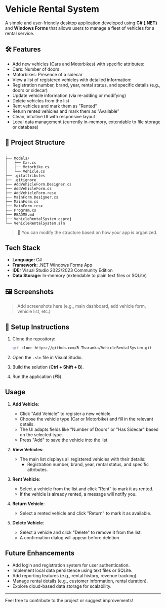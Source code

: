 ﻿#  Vehicle Rental System

A simple and user-friendly desktop application developed using **C# (.NET)** and **Windows Forms** that allows users to manage a fleet of vehicles for a rental service.

## 🛠️ Features

-  Add new vehicles (Cars and Motorbikes) with specific attributes:
  - Cars: Number of doors
  - Motorbikes: Presence of a sidecar
-  View a list of registered vehicles with detailed information:
  - Registration number, brand, year, rental status, and specific details (e.g., doors or sidecar)
-  Update vehicle information (via re-adding or modifying)
-  Delete vehicles from the list
-  Rent vehicles and mark them as "Rented"
-  Return rented vehicles and mark them as "Available"
-  Clean, intuitive UI with responsive layout
-  Local data management (currently in-memory, extendable to file storage or database)

## 📂 Project Structure

```
.
├── Models/
│   ├── Car.cs
│   ├── Motorbike.cs
│   └── Vehicle.cs
├── .gitattributes
├── .gitignore
├── AddVehicleForm.Designer.cs
├── AddVehicleForm.cs
├── AddVehicleForm.resx
├── MainForm.Designer.cs
├── MainForm.cs
├── MainForm.resx
├── Program.cs
├── README.md
├── VehicleRentalSystem.csproj
└── VehicleRentalSystem.sln
```

> 📌 You can modify the structure based on how your app is organized.

##  Tech Stack

- **Language:** C#
- **Framework:** .NET Windows Forms App
- **IDE:** Visual Studio 2022/2023 Community Edition
- **Data Storage:** In-memory (extendable to plain text files or SQLite)

## 🖼 Screenshots

> Add screenshots here (e.g., main dashboard, add vehicle form, vehicle list, etc.)

## 🔧 Setup Instructions

1. Clone the repository:
   
   ```bash
   git clone https://github.com/R-Tharanka/VehicleRentalSystem.git

	```
2. Open the `.sln` file in Visual Studio.
3. Build the solution (__Ctrl + Shift + B__).
4. Run the application (__F5__).

##  Usage

1. **Add Vehicle**:
   - Click "Add Vehicle" to register a new vehicle.
   - Choose the vehicle type (Car or Motorbike) and fill in the relevant details.
   - The UI adapts fields like "Number of Doors" or "Has Sidecar" based on the selected type.
   - Press "Add" to save the vehicle into the list.

2. **View Vehicles**:
   - The main list displays all registered vehicles with their details:
     - Registration number, brand, year, rental status, and specific attributes.

3. **Rent Vehicle**:
   - Select a vehicle from the list and click "Rent" to mark it as rented.
   - If the vehicle is already rented, a message will notify you.

4. **Return Vehicle**:
   - Select a rented vehicle and click "Return" to mark it as available.

5. **Delete Vehicle**:
   - Select a vehicle and click "Delete" to remove it from the list.
   - A confirmation dialog will appear before deletion.

##  Future Enhancements

-  Add login and registration system for user authentication.
-  Implement local data persistence using text files or SQLite.
-  Add reporting features (e.g., rental history, revenue tracking).
-  Manage rental details (e.g., customer information, rental duration).
-  Explore cloud-based data storage for scalability.

---

Feel free to contribute to the project or suggest improvements!
